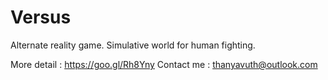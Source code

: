 # Versus
Alternate reality game. Simulative world for human fighting.

More detail : https://goo.gl/Rh8Yny
Contact me : thanyavuth@outlook.com

